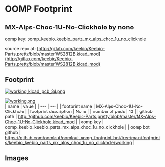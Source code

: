 # OOMP Footprint  
## MX-Alps-Choc-1U-No-Clickhole  by none  
  
oomp key: oomp_keebio_keebio_parts_mx_alps_choc_1u_no_clickhole  
  
source repo at: [http://gitlab.com/keebio/Keebio-Parts.pretty/blob/master/WS2812B.kicad_mod](http://gitlab.com/keebio/Keebio-Parts.pretty/blob/master/WS2812B.kicad_mod)  
## Footprint  
  
[![working_kicad_pcb_3d.png](working_kicad_pcb_3d_600.png)](working_kicad_pcb_3d.png)  
  
[![working.png](working_600.png)](working.png)  
| name | value | 
| --- | --- | 
| footprint name | MX-Alps-Choc-1U-No-Clickhole | 
| footprint description | None | 
| number of pads | 13 | 
| github path | http://github.com/keebio/Keebio-Parts.pretty/blob/master/MX-Alps-Choc-1U-No-Clickhole.kicad_mod | 
| oomp key | oomp_keebio_keebio_parts_mx_alps_choc_1u_no_clickhole | 
| oomp bot github | https://github.com/oomlout/oomlout_oomp_footprint_bot/tree/main/footprints/keebio_keebio_parts_mx_alps_choc_1u_no_clickhole/working | 
## Images  
